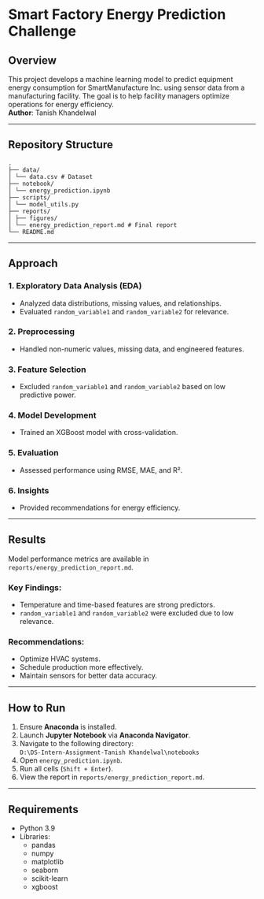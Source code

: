# Smart Factory Energy Prediction Challenge

## Overview
This project develops a machine learning model to predict equipment energy consumption for SmartManufacture Inc. using sensor data from a manufacturing facility. The goal is to help facility managers optimize operations for energy efficiency.  
**Author**: Tanish Khandelwal

---

## Repository Structure

```
.
├── data/
│ └── data.csv # Dataset
├── notebook/
│ └── energy_prediction.ipynb 
├── scripts/
│ └── model_utils.py 
├── reports/
│ ├── figures/ 
│ └── energy_prediction_report.md # Final report
└── README.md

```

---

## Approach

### 1. **Exploratory Data Analysis (EDA)**
- Analyzed data distributions, missing values, and relationships.
- Evaluated `random_variable1` and `random_variable2` for relevance.

### 2. **Preprocessing**
- Handled non-numeric values, missing data, and engineered features.

### 3. **Feature Selection**
- Excluded `random_variable1` and `random_variable2` based on low predictive power.

### 4. **Model Development**
- Trained an XGBoost model with cross-validation.

### 5. **Evaluation**
- Assessed performance using RMSE, MAE, and R².

### 6. **Insights**
- Provided recommendations for energy efficiency.

---

## Results

Model performance metrics are available in `reports/energy_prediction_report.md`.

### Key Findings:
- Temperature and time-based features are strong predictors.
- `random_variable1` and `random_variable2` were excluded due to low relevance.

### Recommendations:
- Optimize HVAC systems.
- Schedule production more effectively.
- Maintain sensors for better data accuracy.

---

## How to Run

1. Ensure **Anaconda** is installed.
2. Launch **Jupyter Notebook** via **Anaconda Navigator**.
3. Navigate to the following directory:  
   `D:\DS-Intern-Assignment-Tanish Khandelwal\notebooks`
4. Open `energy_prediction.ipynb`.
5. Run all cells (`Shift + Enter`).
6. View the report in `reports/energy_prediction_report.md`.

---

## Requirements

- Python 3.9  
- Libraries:
  - pandas  
  - numpy  
  - matplotlib  
  - seaborn  
  - scikit-learn  
  - xgboost
